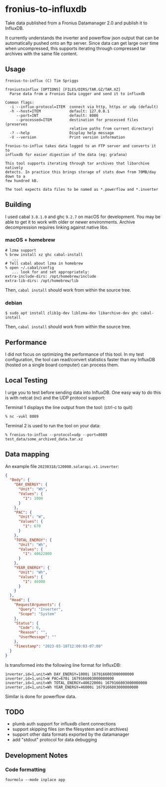 # fronius-to-influxdb #

Take data published from a Fronius Datamanager 2.0 and publish it to InfluxDB.

It currently understands the inverter and powerflow json output that can be automatically pushed onto an ftp server. Since data can get large over time when uncompressed, this supports iterating through compressed tar archives with the same file content.

## Usage ##

```
fronius-to-influx (C) Tim Spriggs

froniustoinflux [OPTIONS] [FILES/DIRS/TAR.GZ/TAR.XZ]
  Parse data from a Fronius Data Logger and send it to influxdb

Common flags:
  -i --influx-protocol=ITEM  connect via http, https or udp (default)
  -h --host=ITEM             default: 127.0.0.1
     --port=INT              default: 8086
     --processed=ITEM        destination for processed files (preserves
                             relative paths from current directory)
  -? --help                  Display help message
  -V --version               Print version information

fronius-to-influx takes data logged to an FTP server and converts it to
influxdb for easier digestion of the data (eg: grafana)

This tool supports iterating through tar archives that libarchive natively
detects. In practice this brings storage of stats down from 70MB/day down to a
few hundred kB.

The tool expects data files to be named as *.powerflow and *.inverter
```

## Building ##

I used cabal `3.8.1.0` and ghc `9.2.7` on macOS for development. You may be able to get it to work with older or newer environments. Archive decompression requires linking against native libs.

### macOS + homebrew ###

```
# lzma support
% brew install xz ghc cabal-install
   ...
# Tell cabal about lzma in homebrew
% open ~/.cabal/config
   ... look for and set appropriately:
extra-include-dirs: /opt/homebrew/include
extra-lib-dirs: /opt/homebrew/lib
```

Then, `cabal install` should work from within the source tree.

### debian ###

```
$ sudo apt install zlib1g-dev liblzma-dev libarchive-dev ghc cabal-install
```

Then, `cabal install` should work from within the source tree.

## Performance ##

I did not focus on optimizing the performance of this tool. In my test configuration, the tool can read/convert statistics faster than my InfluxDB (hosted on a single board computer) can process them.

## Local Testing ##

I urge you to test before sending data into InfluxDB. One easy way to do this is with netcat (nc) and the UDP protocol support:

Terminal 1 displays the line output from the tool: (ctrl-c to quit)
```
% nc -vukl 8089
```

Terminal 2 is used to run the tool on your data:
```
% fronius-to-influx --protocol=udp --port=8089 test_data/some_archived_data.tar.xz
```

## Data mapping ##

An example file `20230318/120000.solarapi.v1.inverter`:

```json
{
  "Body": {
    "DAY_ENERGY": {
      "Unit": "Wh",
      "Values": {
        "1": 1000
      }
    },
    "PAC": {
      "Unit": "W",
      "Values": {
        "1": 670
      }
    },
    "TOTAL_ENERGY": {
      "Unit": "Wh",
      "Values": {
        "1": 40622000
      }
    },
    "YEAR_ENERGY": {
      "Unit": "Wh",
      "Values": {
        "1": 46000
      }
    }
  },
  "Head": {
    "RequestArguments": {
      "Query": "Inverter",
      "Scope": "System"
    },
    "Status": {
      "Code": 0,
      "Reason": "",
      "UserMessage": ""
    },
    "Timestamp": "2023-03-18T12:00:03-07:00"
  }
}
```

Is transformed into the following line format for InfluxDB:

```
inverter,id=1,unit=Wh DAY_ENERGY=1000i 1679166003000000000
inverter,id=1,unit=W PAC=670i 1679166003000000000
inverter,id=1,unit=Wh TOTAL_ENERGY=40622000i 1679166003000000000
inverter,id=1,unit=Wh YEAR_ENERGY=46000i 1679166003000000000
```

Similar is done for powerflow data.

## TODO ##

* plumb auth support for influxdb client connections
* support skipping files (on the filesystem and in archives)
* support other data formats exported by the datamanager
* add "stdout" protocol for data debugging

## Development Notes ##

### Code formatting ###

```
fourmolu --mode inplace app
```
